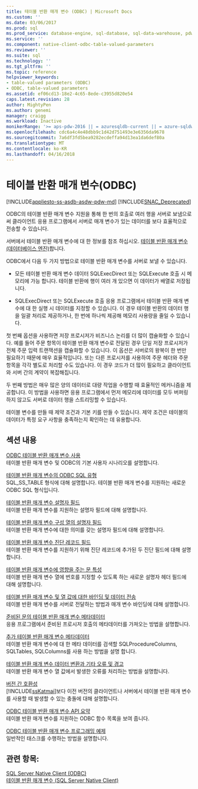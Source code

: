```yaml
---
title: 테이블 반환 매개 변수 (ODBC) | Microsoft Docs
ms.custom: ''
ms.date: 03/06/2017
ms.prod: sql
ms.prod_service: database-engine, sql-database, sql-data-warehouse, pdw
ms.service: ''
ms.component: native-client-odbc-table-valued-parameters
ms.reviewer: ''
ms.suite: sql
ms.technology: ''
ms.tgt_pltfrm: ''
ms.topic: reference
helpviewer_keywords:
- table-valued parameters (ODBC)
- ODBC, table-valued parameters
ms.assetid: ef06cd13-18e2-4c65-8ede-c3955d820e54
caps.latest.revision: 28
author: MightyPen
ms.author: genemi
manager: craigg
ms.workload: Inactive
monikerRange: '>= aps-pdw-2016 || = azuresqldb-current || = azure-sqldw-latest || >= sql-server-2016 || = sqlallproducts-allversions'
ms.openlocfilehash: cdc6a4c4e48dbb9c1d42d751493e3e6356da9678
ms.sourcegitcommit: 7a6df3fd5bea9282ecdeffa94d13ea1da6def80a
ms.translationtype: MT
ms.contentlocale: ko-KR
ms.lasthandoff: 04/16/2018
---
```

# <a name="table-valued-parameters-odbc"></a>테이블 반환 매개 변수(ODBC)
[!INCLUDE[appliesto-ss-asdb-asdw-pdw-md](../../includes/appliesto-ss-asdb-asdw-pdw-md.md)]
[!INCLUDE[SNAC_Deprecated](../../includes/snac-deprecated.md)]

  ODBC의 테이블 반환 매개 변수 지원을 통해 한 번의 호출로 여러 행을 서버로 보냄으로써 클라이언트 응용 프로그램에서 서버로 매개 변수가 있는 데이터를 보다 효율적으로 전송할 수 있습니다.  
  
 서버에서 테이블 반환 매개 변수에 대 한 정보를 참조 하십시오. [테이블 반환 매개 변수 &#40;데이터베이스 엔진&#41;](../../relational-databases/tables/use-table-valued-parameters-database-engine.md)합니다.  
  
 ODBC에서 다음 두 가지 방법으로 테이블 반환 매개 변수를 서버로 보낼 수 있습니다.  
  
-   모든 테이블 반환 매개 변수 데이터 SQLExecDirect 또는 SQLExecute 호출 시 메모리에 가능 합니다. 테이블 반환에 행이 여러 개 있으면 이 데이터가 배열로 저장됩니다.  
  
-   SQLExecDirect 또는 SQLExecute 호출 응용 프로그램에서 테이블 반환 매개 변수에 대 한 실행 시 데이터를 지정할 수 있습니다. 이 경우 테이블 반환의 데이터 행을 일괄 처리로 제공하거나, 한 번에 하나씩 제공해 메모리 사용량을 줄일 수 있습니다.  
  
 첫 번째 옵션을 사용하면 저장 프로시저가 비즈니스 논리를 더 많이 캡슐화할 수 있습니다. 예를 들어 주문 항목이 테이블 반환 매개 변수로 전달된 경우 단일 저장 프로시저가 전체 주문 입력 트랜잭션을 캡슐화할 수 있습니다. 이 옵션은 서버로의 왕복이 한 번만 필요하기 때문에 매우 효율적입니다. 또는 다른 프로시저를 사용하여 주문 헤더와 주문 항목을 각각 별도로 처리할 수도 있습니다. 이 경우 코드가 더 많이 필요하고 클라이언트와 서버 간의 계약이 복잡해집니다.  
  
 두 번째 방법은 매우 많은 양의 데이터로 대량 작업을 수행할 때 효율적인 메커니즘을 제공합니다. 이 방법을 사용하면 응용 프로그램에서 먼저 메모리에 데이터를 모두 버퍼링하지 않고도 서버로 데이터 행을 스트리밍할 수 있습니다.  
  
 테이블 변수를 만들 때 제약 조건과 기본 키를 만들 수 있습니다. 제약 조건은 테이블의 데이터가 특정 요구 사항을 충족하는지 확인하는 데 유용합니다.  
  
## <a name="in-this-section"></a>섹션 내용  
 [ODBC 테이블 반환 매개 변수 사용](../../relational-databases/native-client-odbc-table-valued-parameters/uses-of-odbc-table-valued-parameters.md)  
 테이블 반환 매개 변수 및 ODBC의 기본 사용자 시나리오를 설명합니다.  
  
 [테이블 반환 매개 변수의 ODBC SQL 유형](../../relational-databases/native-client-odbc-table-valued-parameters/odbc-sql-type-for-table-valued-parameters.md)  
 SQL_SS_TABLE 형식에 대해 설명합니다. 테이블 반환 매개 변수를 지원하는 새로운 ODBC SQL 형식입니다.  
  
 [테이블 반환 매개 변수 설명자 필드](../../relational-databases/native-client-odbc-table-valued-parameters/table-valued-parameter-descriptor-fields.md)  
 테이블 반환 매개 변수를 지원하는 설명자 필드에 대해 설명합니다.  
  
 [테이블 반환 매개 변수 구성 열의 설명자 필드](../../relational-databases/native-client-odbc-table-valued-parameters/descriptor-fields-for-table-valued-parameter-constituent-columns.md)  
 테이블 반환 매개 변수에 대한 의미를 갖는 설명자 필드에 대해 설명합니다.  
  
 [테이블 반환 매개 변수 진단 레코드 필드](../../relational-databases/native-client-odbc-table-valued-parameters/table-valued-parameter-diagnostic-record-fields.md)  
 테이블 반환 매개 변수를 지원하기 위해 진단 레코드에 추가된 두 진단 필드에 대해 설명합니다.  
  
 [테이블 반환 매개 변수에 영향을 주는 문 특성](../../relational-databases/native-client-odbc-table-valued-parameters/statement-attributes-that-affect-table-valued-parameters.md)  
 테이블 반환 매개 변수 열에 번호를 지정할 수 있도록 하는 새로운 설명자 헤더 필드에 대해 설명합니다.  
  
 [테이블 반환 매개 변수 및 열 값에 대한 바인딩 및 데이터 전송](../../relational-databases/native-client-odbc-table-valued-parameters/binding-and-data-transfer-of-table-valued-parameters-and-column-values.md)  
 테이블 반환 매개 변수를 서버로 전달하는 방법과 매개 변수 바인딩에 대해 설명합니다.  
  
 [준비된 문의 테이블 반환 매개 변수 메타데이터](../../relational-databases/native-client-odbc-table-valued-parameters/table-valued-parameter-metadata-for-prepared-statements.md)  
 응용 프로그램에서 준비된 프로시저 호출의 메타데이터를 가져오는 방법을 설명합니다.  
  
 [추가 테이블 반환 매개 변수 메타데이터](../../relational-databases/native-client-odbc-table-valued-parameters/additional-table-valued-parameter-metadata.md)  
 테이블 반환 매개 변수에 대 한 메타 데이터를 검색할 SQLProcedureColumns, SQLTables, SQLColumns를 사용 하는 방법을 설명 합니다.  
  
 [테이블 반환 매개 변수 데이터 변환과 기타 오류 및 경고](../../relational-databases/native-client-odbc-table-valued-parameters/table-valued-parameter-data-conversion-and-other-errors-and-warnings.md)  
 테이블 반환 매개 변수 열 값에서 발생한 오류를 처리하는 방법을 설명합니다.  
  
 [버전 간 호환성](../../relational-databases/native-client-odbc-table-valued-parameters/cross-version-compatibility.md)  
 [!INCLUDE[ssKatmai](../../includes/sskatmai-md.md)]보다 이전 버전의 클라이언트나 서버에서 테이블 반환 매개 변수를 사용할 때 발생할 수 있는 충돌에 대해 설명합니다.  
  
 [ODBC 테이블 반환 매개 변수 API 요약](../../relational-databases/native-client-odbc-table-valued-parameters/odbc-table-valued-parameter-api-summary.md)  
 테이블 반환 매개 변수를 지원하는 ODBC 함수 목록을 보여 줍니다.  
  
 [ODBC 테이블 반환 매개 변수 프로그래밍 예제](http://msdn.microsoft.com/library/3f52b7a7-f2bd-4455-b79e-d015fb397726)  
 일반적인 태스크를 수행하는 방법을 설명합니다.  
  
## <a name="see-also"></a>관련 항목:  
 [SQL Server Native Client &#40;ODBC&#41;](../../relational-databases/native-client/odbc/sql-server-native-client-odbc.md)   
 [테이블 반환 매개 변수 &#40;SQL Server Native Client&#41;](../../relational-databases/native-client/features/table-valued-parameters-sql-server-native-client.md)  
  
  
